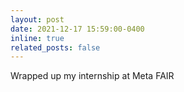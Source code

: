 ```yaml
---
layout: post
date: 2021-12-17 15:59:00-0400
inline: true
related_posts: false
---
```

Wrapped up my internship at Meta FAIR
